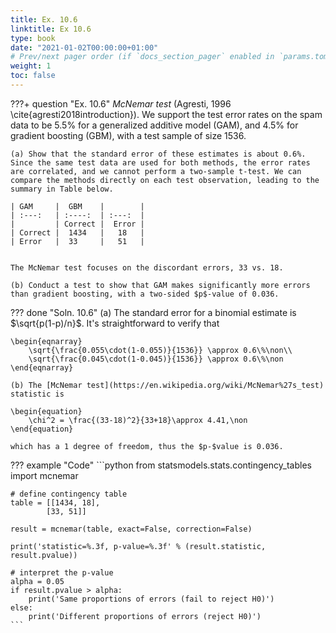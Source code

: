 ```yaml
---
title: Ex. 10.6
linktitle: Ex 10.6
type: book
date: "2021-01-02T00:00:00+01:00"
# Prev/next pager order (if `docs_section_pager` enabled in `params.toml`)
weight: 1
toc: false
---
```


???+ question "Ex. 10.6"
    *McNemar test* (Agresti, 1996 \cite{agresti2018introduction}). We support the test error rates on the spam data to be 5.5% for a generalized additive model (GAM), and 4.5% for gradient boosting (GBM), with a test sample of size 1536.
	
    (a) Show that the standard error of these estimates is about 0.6%.
	Since the same test data are used for both methods, the error rates are correlated, and we cannot perform a two-sample t-test. We can compare the methods directly on each test observation, leading to the summary in Table below.

    | GAM     |  GBM    |        |
    | :---:   | :----:  | :---:  |
    |         | Correct |  Error |
    | Correct |  1434   |   18   | 
    | Error   |  33     |   51   |   

	
	The McNemar test focuses on the discordant errors, 33 vs. 18.

	(b) Conduct a test to show that GAM makes significantly more errors than gradient boosting, with a two-sided $p$-value of 0.036.

??? done "Soln. 10.6"
    (a) The standard error for a binomial estimate is $\sqrt{p(1-p)/n}$. It's straightforward to verify that
	
    \begin{eqnarray}
		\sqrt{\frac{0.055\cdot(1-0.055)}{1536}} \approx 0.6\%\non\\
		\sqrt{\frac{0.045\cdot(1-0.045)}{1536}} \approx 0.6\%\non 
	\end{eqnarray}
	
    (b) The [McNemar test](https://en.wikipedia.org/wiki/McNemar%27s_test) statistic is 
	
    \begin{equation}
		\chi^2 = \frac{(33-18)^2}{33+18}\approx 4.41,\non	
	\end{equation}
	
    which has a 1 degree of freedom, thus the $p-$value is 0.036.

??? example "Code"
    ```python
    from statsmodels.stats.contingency_tables import mcnemar

    # define contingency table
    table = [[1434, 18],
            [33, 51]]

    result = mcnemar(table, exact=False, correction=False)

    print('statistic=%.3f, p-value=%.3f' % (result.statistic, result.pvalue))

    # interpret the p-value
    alpha = 0.05
    if result.pvalue > alpha:
        print('Same proportions of errors (fail to reject H0)')
    else:
        print('Different proportions of errors (reject H0)')
    ```